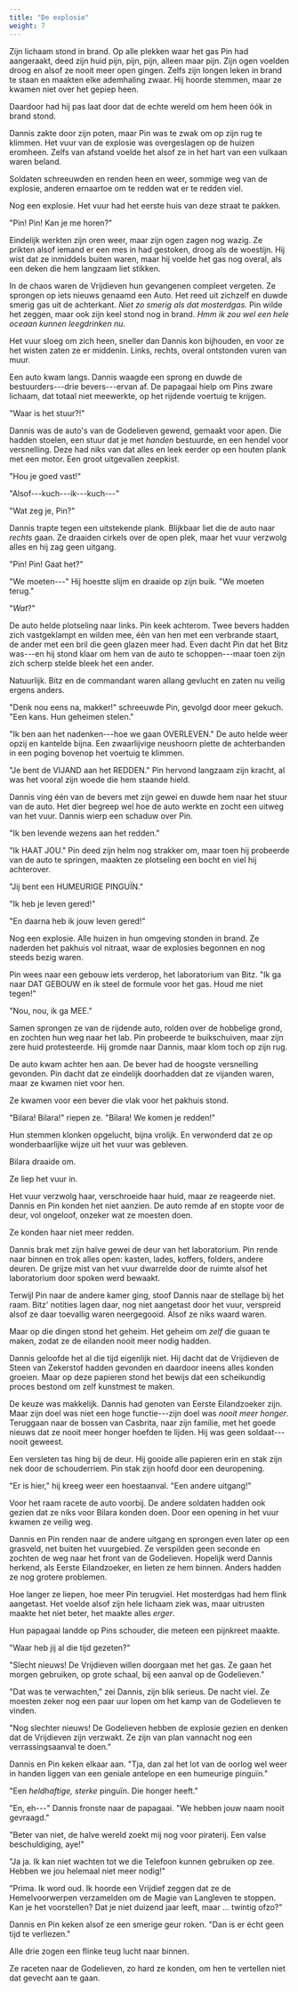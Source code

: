 ```yaml
---
title: "De explosie"
weight: 7
---
```


Zijn lichaam stond in brand. Op alle plekken waar het gas Pin had aangeraakt, deed zijn huid pijn, pijn, pijn, alleen maar pijn. Zijn ogen voelden droog en alsof ze nooit meer open gingen. Zelfs zijn longen leken in brand te staan en maakten elke ademhaling zwaar. Hij hoorde stemmen, maar ze kwamen niet over het gepiep heen.

Daardoor had hij pas laat door dat de echte wereld om hem heen óók in brand stond.

Dannis zakte door zijn poten, maar Pin was te zwak om op zijn rug te klimmen. Het vuur van de explosie was overgeslagen op de huizen eromheen. Zelfs van afstand voelde het alsof ze in het hart van een vulkaan waren beland.

Soldaten schreeuwden en renden heen en weer, sommige weg van de explosie, anderen ernaartoe om te redden wat er te redden viel. 

Nog een explosie. Het vuur had het eerste huis van deze straat te pakken.

"Pin! Pin! Kan je me horen?" 

Eindelijk werkten zijn oren weer, maar zijn ogen zagen nog wazig. Ze prikten alsof iemand er een mes in had gestoken, droog als de woestijn. Hij wist dat ze inmiddels buiten waren, maar hij voelde het gas nog overal, als een deken die hem langzaam liet stikken.

In de chaos waren de Vrijdieven hun gevangenen compleet vergeten. Ze sprongen op iets nieuws genaamd een Auto. Het reed uit zichzelf en duwde smerig gas uit de achterkant. _Niet zo smerig als dat mosterdgas._ Pin wilde het zeggen, maar ook zijn keel stond nog in brand. _Hmm ik zou wel een hele oceaan kunnen leegdrinken nu._

Het vuur sloeg om zich heen, sneller dan Dannis kon bijhouden, en voor ze het wisten zaten ze er middenin. Links, rechts, overal ontstonden vuren van muur.

Een auto kwam langs. Dannis waagde een sprong en duwde de bestuurders---drie bevers---ervan af. De papagaai hielp om Pins zware lichaam, dat totaal niet meewerkte, op het rijdende voertuig te krijgen. 

"Waar is het stuur?!" 

Dannis was de auto's van de Godelieven gewend, gemaakt voor apen. Die hadden stoelen, een stuur dat je met _handen_ bestuurde, en een hendel voor versnelling. Deze had niks van dat alles en leek eerder op een houten plank met een motor. Een groot uitgevallen zeepkist.

"Hou je goed vast!"

"Alsof---kuch---ik---kuch---" 

"Wat zeg je, Pin?"

Dannis trapte tegen een uitstekende plank. Blijkbaar liet die de auto naar _rechts_ gaan. Ze draaiden cirkels over de open plek, maar het vuur verzwolg alles en hij zag geen uitgang.

"Pin! Pin! Gaat het?"

"We moeten---" Hij hoestte slijm en draaide op zijn buik. "We moeten terug."

"_Wat_?"

De auto helde plotseling naar links. Pin keek achterom. Twee bevers hadden zich vastgeklampt en wilden mee, één van hen met een verbrande staart, de ander met een bril die geen glazen meer had. Even dacht Pin dat het Bitz was---en hij stond klaar om hem van de auto te schoppen---maar toen zijn zich scherp stelde bleek het een ander.

Natuurlijk. Bitz en de commandant waren allang gevlucht en zaten nu veilig ergens anders. 

"Denk nou eens na, makker!" schreeuwde Pin, gevolgd door meer gekuch. "Een kans. Hun geheimen stelen."

"Ik ben aan het nadenken---hoe we gaan OVERLEVEN." De auto helde weer opzij en kantelde bijna. Een zwaarlijvige neushoorn plette de achterbanden in een poging bovenop het voertuig te klimmen.

"Je bent de VIJAND aan het REDDEN." Pin hervond langzaam zijn kracht, al was het vooral zijn woede die hem staande hield.

Dannis ving één van de bevers met zijn gewei en duwde hem naar het stuur van de auto. Het dier begreep wel hoe de auto werkte en zocht een uitweg van het vuur. Dannis wierp een schaduw over Pin. 

"Ik ben levende wezens aan het redden."

"Ik HAAT JOU." Pin deed zijn helm nog strakker om, maar toen hij probeerde van de auto te springen, maakten ze plotseling een bocht en viel hij achterover.

"Jij bent een HUMEURIGE PINGUÏN." 

"Ik heb je leven gered!"

"En daarna heb ik jouw leven gered!"

Nog een explosie. Alle huizen in hun omgeving stonden in brand. Ze naderden het pakhuis vol nitraat, waar de explosies begonnen en nog steeds bezig waren.

Pin wees naar een gebouw iets verderop, het laboratorium van Bitz. "Ik ga naar DAT GEBOUW en ik steel de formule voor het gas. Houd me niet tegen!"

"Nou, nou, ik ga MEE." 

Samen sprongen ze van de rijdende auto, rolden over de hobbelige grond, en zochten hun weg naar het lab. Pin probeerde te buikschuiven, maar zijn zere huid protesteerde. Hij gromde naar Dannis, maar klom toch op zijn rug.

De auto kwam achter hen aan. De bever had de hoogste versnelling gevonden. Pin dacht dat ze eindelijk doorhadden dat ze vijanden waren, maar ze kwamen niet voor hen.

Ze kwamen voor een bever die vlak voor het pakhuis stond. 

"Bilara! Bilara!" riepen ze. "Bilara! We komen je redden!"

Hun stemmen klonken opgelucht, bijna vrolijk. En verwonderd dat ze op wonderbaarlijke wijze uit het vuur was gebleven.

Bilara draaide om.

Ze liep het vuur in.

Het vuur verzwolg haar, verschroeide haar huid, maar ze reageerde niet. Dannis en Pin konden het niet aanzien. De auto remde af en stopte voor de deur, vol ongeloof, onzeker wat ze moesten doen.

Ze konden haar niet meer redden.

Dannis brak met zijn halve gewei de deur van het laboratorium. Pin rende naar binnen en trok alles open: kasten, lades, koffers, folders, andere deuren. De grijze mist van het vuur dwarrelde door de ruimte alsof het laboratorium door spoken werd bewaakt.

Terwijl Pin naar de andere kamer ging, stoof Dannis naar de stellage bij het raam. Bitz' notities lagen daar, nog niet aangetast door het vuur, verspreid alsof ze daar toevallig waren neergegooid. Alsof ze niks waard waren.

Maar op die dingen stond het geheim. Het geheim om _zelf_ die guaan te maken, zodat ze de eilanden nooit meer nodig hadden. 

Dannis geloofde het al die tijd eigenlijk niet. Hij dacht dat de Vrijdieven de Steen van Zekerstof hadden gevonden en daardoor ineens alles konden groeien. Maar op deze papieren stond het bewijs dat een scheikundig proces bestond om zelf kunstmest te maken.

De keuze was makkelijk. Dannis had genoten van Eerste Eilandzoeker zijn. Maar zijn doel was niet een hoge functie---zijn doel was _nooit meer honger_. Teruggaan naar de bossen van Casbrita, naar zijn familie, met het goede nieuws dat ze nooit meer honger hoefden te lijden. Hij was geen soldaat---nooit geweest.

Een versleten tas hing bij de deur. Hij gooide alle papieren erin en stak zijn nek door de schouderriem. Pin stak zijn hoofd door een deuropening.

"Er is hier," hij kreeg weer een hoestaanval. "Een andere uitgang!"

Voor het raam racete de auto voorbij. De andere soldaten hadden ook gezien dat ze niks voor Bilara konden doen. Door een opening in het vuur kwamen ze veilig weg.

Dannis en Pin renden naar de andere uitgang en sprongen even later op een grasveld, net buiten het vuurgebied. Ze verspilden geen seconde en zochten de weg naar het front van de Godelieven. Hopelijk werd Dannis herkend, als Eerste Eilandzoeker, en lieten ze hem binnen. Anders hadden ze nog grotere problemen.

Hoe langer ze liepen, hoe meer Pin terugviel. Het mosterdgas had hem flink aangetast. Het voelde alsof zijn hele lichaam ziek was, maar uitrusten maakte het niet beter, het maakte alles _erger_.

Hun papagaai landde op Pins schouder, die meteen een pijnkreet maakte.

"Waar heb jij al die tijd gezeten?"

"Slecht nieuws! De Vrijdieven willen doorgaan met het gas. Ze gaan het morgen gebruiken, op grote schaal, bij een aanval op de Godelieven."

"Dat was te verwachten," zei Dannis, zijn blik serieus. De nacht viel. Ze moesten zeker nog een paar uur lopen om het kamp van de Godelieven te vinden.

"Nog slechter nieuws! De Godelieven hebben de explosie gezien en denken dat de Vrijdieven zijn verzwakt. Ze zijn van plan vannacht nog een verrassingsaanval te doen."

Dannis en Pin keken elkaar aan. "Tja, dan zal het lot van de oorlog wel weer in handen liggen van een geniale antelope en een humeurige pinguïn."

"Een _heldhaftige, sterke_ pinguïn. Die honger heeft."

"En, eh---" Dannis fronste naar de papagaai. "We hebben jouw naam nooit gevraagd."

"Beter van niet, de halve wereld zoekt mij nog voor piraterij. Een valse beschuldiging, aye!"

"Ja ja. Ik kan niet wachten tot we die Telefoon kunnen gebruiken op zee. Hebben we jou helemaal niet meer nodig!"

"Prima. Ik word oud. Ik hoorde een Vrijdief zeggen dat ze de Hemelvoorwerpen verzamelden om de Magie van Langleven te stoppen. Kan je het voorstellen? Dat je niet duizend jaar leeft, maar ... twintig ofzo?"

Dannis en Pin keken alsof ze een smerige geur roken. "Dan is er écht geen tijd te verliezen."

Alle drie zogen een flinke teug lucht naar binnen.

Ze raceten naar de Godelieven, zo hard ze konden, om hen te vertellen niet dat gevecht aan te gaan.